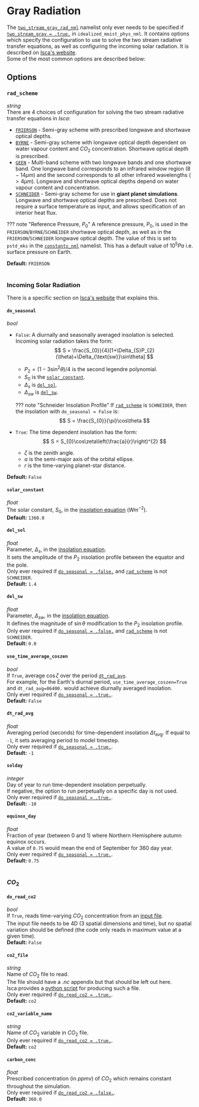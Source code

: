 # Gray Radiation
The [`two_stream_gray_rad_nml`](https://github.com/ExeClim/Isca/blob/master/src/atmos_param/two_stream_gray_rad/two_stream_gray_rad.F90) 
namelist only ever needs to be specified if 
[`two_stream_gray = .true.`](../main/idealized_moist_physics.md#two_stream_gray) in 
`idealized_moist_phys_nml`.
It contains options which specify the configuration to use to solve the two stream radiative transfer equations, as well
as configuring the incoming solar radiation.
It is described on [Isca's website](https://execlim.github.io/Isca/modules/two_stream_gray_rad.html). </br>
Some of the most common options are described below:

## Options
### `rad_scheme`
*string*</br> There are 4 choices of configuration for solving the two stream radiative transfer equations in *Isca*:

* [`FRIERSON`](https://execlim.github.io/Isca/modules/two_stream_gray_rad.html#frierson-byrne-schemes) - Semi-gray 
scheme with prescribed longwave and shortwave optical depths.
* [`BYRNE`](https://execlim.github.io/Isca/modules/two_stream_gray_rad.html#frierson-byrne-schemes) - Semi-gray scheme 
with longwave optical depth dependent on water vapour content and $CO_2$ concentration. 
Shortwave optical depth is prescribed.
* [`GEEN`](https://execlim.github.io/Isca/modules/two_stream_gray_rad.html#geen-scheme) - Multi-band scheme with 
two longwave bands and one shortwave band. One longwave band corresponds to an infrared window region ($8-14\mu m$) 
and the second corresponds to all other infrared wavelengths ($>4\mu m$). 
Longwave and shortwave optical depths depend on water vapour content and  concentration.
* [`SCHNEIDER`](https://execlim.github.io/Isca/modules/two_stream_gray_rad.html#schneider-giant-planet-scheme) - Semi-gray 
scheme for use in **giant planet simulations**. Longwave and shortwave optical depths are prescribed. 
Does not require a surface temperature as input, and allows specification of an interior heat flux.

??? note "Reference Pressure, $P_0$"
    A reference pressure, $P_0$, is used in the `FRIERSON`/`BYRNE`/`SCHNEIDER` shortwave optical depth, as well as in 
    the `FRIERSON`/`SCHNEIDER` longwave optical depth. The value of this is set to `pstd_mks` in the 
    [`constants_nml`](https://github.com/ExeClim/Isca/blob/master/src/shared/constants/constants.F90) namelist.
    This has a default value of $10^5 Pa$ i.e. surface pressure on Earth.

**Default:** `FRIERSON`
</br>
</br>

### **Incoming Solar Radiation**
There is a specific section on 
[Isca's website](https://execlim.github.io/Isca/modules/two_stream_gray_rad.html#incoming-solar-radiation)
that explains this.

#### `do_seasonal`
*bool*</br>

* `False`: A diurnally and seasonally averaged insolation is selected. Incoming solar radiation takes the form: </br>
$$
S = \frac{S_{0}}{4}[1+\Delta_{S}P_{2}(\theta)+\Delta_{\text{sw}}\sin\theta]
$$
    * $P_{2} = (1 - 3\sin^{2}\theta)/4$ is the second legendre polynomial.
    * $S_0$ is the [`solar_constant`](#solar_constant).
    * $\Delta_s$ is [`del_sol`](#del_sol).
    * $\Delta_{sw}$ is [`del_sw`](#del_sw).
  
    ??? note "Schneider Insolation Profile"
        If [`rad_scheme`](#rad_scheme) is `SCHNEIDER`, then the insolation with `do_seasonal = False` is:
        $$
        S = \frac{S_{0}}{\pi}\cos\theta 
        $$

* `True`: The time dependent insolation has the form:
$$
S = S_{0}\cos\zeta\left(\frac{a}{r}\right)^{2}
$$
    * $\zeta$ is the zenith angle.
    * $a$ is the semi-major axis of the orbital ellipse.
    * $r$ is the time-varying planet-star distance.

**Default:** `False`

#### `solar_constant`
*float*</br>
The solar constant, $S_0$, in the [insolation equation](#do_seasonal) ($Wm^{-2}$).</br>
**Default:** `1360.0`

#### `del_sol`
*float*</br>
Parameter, $\Delta_s$, in the [insolation equation](#do_seasonal).</br>
It sets the amplitude of the $P_2$ insolation profile between the equator and the pole.</br>
Only ever required if [`do_seasonal = .false.`](#do_seasonal) and [`rad_scheme`](#rad_scheme) is not `SCHNEIDER`.</br>
**Default:** `1.4`

#### `del_sw`
*float*</br>
Parameter, $\Delta_{sw}$, in the [insolation equation](#do_seasonal).</br>
It defines the magnitude of $\sin \theta$ modification to the $P_2$ insolation profile.</br>
Only ever required if [`do_seasonal = .false.`](#do_seasonal) and [`rad_scheme`](#rad_scheme) is not `SCHNEIDER`.</br>
**Default:** `0.0`

#### `use_time_average_coszen`
*bool*</br>
If `True`, average $\cos\zeta$ over the period [`dt_rad_avg`](#dt_rad_avg). </br>
For example, for the Earth's diurnal period, `use_time_average_coszen=True` and `dt_rad_avg=86400.` 
would achieve diurnally averaged insolation. </br>
Only ever required if [`do_seasonal = .true.`](#do_seasonal).</br>
**Default:** `False`

#### `dt_rad_avg`
*float*</br>
Averaging period (seconds) for time-dependent insolation $\Delta t_{\text{avg}}$. 
If equal to `-1`, it sets averaging period to model timestep. </br>
Only ever required if [`do_seasonal = .true.`](#do_seasonal).</br>
**Default:** `-1`

#### `solday`
*integer*</br>
Day of year to run time-dependent insolation perpetually. </br>
If negative, the option to run perpetually on a specific day is not used. </br>
Only ever required if [`do_seasonal = .true.`](#do_seasonal).</br>
**Default:** `-10`

#### `equinox_day`
*float*</br>
Fraction of year (between $0$ and $1$) where Northern Hemisphere autumn equinox occurs.</br>
A value of `0.75` would mean the end of September for 360 day year.</br>
Only ever required if [`do_seasonal = .true.`](#do_seasonal).</br>
**Default:** `0.75`
</br>
</br>

### $CO_2$

#### `do_read_co2`
*bool*</br>
If `True`, reads time-varying $CO_2$ concentration from an [input file](#co2_file). </br> 
The input file needs to be 4D (3 spatial dimensions and time), but no spatial variation should be defined 
(the code only reads in maximum value at a given time). </br>
**Default:** `False`

#### `co2_file`
*string*</br>
Name of $CO_2$ file to read. </br> 
The file should have a *.nc* appendix but that should be left out here. </br>
Isca provides a 
[python script](https://github.com/ExeClim/Isca/blob/master/src/extra/python/scripts/create_co2_timeseries.py) for
producing such a file.</br>
Only ever required if [`do_read_co2 = .true.`](#do_read_co2).</br>
**Default:** `co2`

#### `co2_variable_name`
*string*</br>
Name of $CO_2$ variable in $CO_2$ file.</br>
Only ever required if [`do_read_co2 = .true.`](#do_read_co2).</br>
**Default:** `co2`

#### `carbon_conc`
*float*</br>
Prescribed concentration (in $ppmv$) of $CO_2$ which remains constant throughout the simulation.</br>
Only ever required if [`do_read_co2 = .false.`](#do_read_co2).</br>
**Default:** `360.0`

